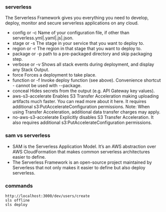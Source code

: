 ### serverless
The Serverless Framework gives you everything you need to develop, deploy, monitor and secure serverless applications on any cloud.


- config or -c Name of your configuration file, if other than serverless.yml|.yaml|.js|.json.
- stage or -s The stage in your service that you want to deploy to.
- region or -r The region in that stage that you want to deploy to.
- package or -p path to a pre-packaged directory and skip packaging step.
- verbose or -v Shows all stack events during deployment, and display any Stack Output.
- force Forces a deployment to take place.
- function or -f Invoke deploy function (see above). Convenience shortcut - cannot be used with --package.
- conceal Hides secrets from the output (e.g. API Gateway key values).
- aws-s3-accelerate Enables S3 Transfer Acceleration making uploading artifacts much faster. You can read more about it here. It requires additional s3:PutAccelerateConfiguration permissions. Note: When using Transfer Acceleration, additional data transfer charges may apply.
- no-aws-s3-accelerate Explicitly disables S3 Transfer Acceleration. It also requires additional s3:PutAccelerateConfiguration permissions.


### sam vs serverless
- SAM is the Serverless Application Model. It’s an AWS abstraction over AWS CloudFormation that makes common serverless architectures easier to define.
- The Serverless Framework is an open-source project maintained by Serverless that not only makes it easier to define but also deploy serverless.

### commands
```
http://localhost:3000/dev/users/create
sls offline
sls deploy
```
